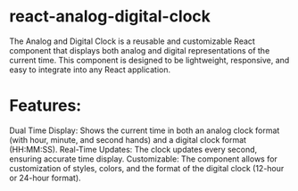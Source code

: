# react-analog-digital-clock
The Analog and Digital Clock is a reusable and customizable React component that displays both analog and digital representations of the current time. This component is designed to be lightweight, responsive, and easy to integrate into any React application.

# Features: 
Dual Time Display: Shows the current time in both an analog clock format (with hour, minute, and second hands) and a digital clock format (HH:MM:SS).
Real-Time Updates: The clock updates every second, ensuring accurate time display.
Customizable: The component allows for customization of styles, colors, and the format of the digital clock (12-hour or 24-hour format).
